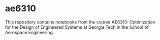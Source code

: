 # ae6310

This repository contains notebooks from the course AE6310: Optimization for the Design of Engineered Systems at Georgia Tech in the School of Aerospace Engineering.
